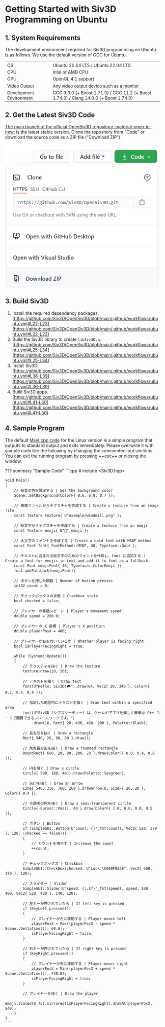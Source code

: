 # Getting Started with Siv3D Programming on Ubuntu

## 1. System Requirements
The development environment required for Siv3D programming on Ubuntu is as follows. We use the default version of GCC for Ubuntu.

|  |  |
|--|--|
| OS | Ubuntu 20.04 LTS / Ubuntu 22.04 LTS |
| CPU | Intel or AMD CPU |
| GPU | OpenGL 4.1 support |
| Video Output | Any video output device such as a monitor |
| Development Environment | GCC 9.3.0 (+ Boost 1.71.0) / GCC 11.2 (+ Boost 1.74.0) / Clang 14.0.0 (+ Boost 1.74.0) |

## 2. Get the Latest Siv3D Code
[The main branch of the official OpenSiv3D repository :material-open-in-new:](https://github.com/Siv3D/OpenSiv3D) is the latest stable version. Clone the repository from "Code" or download the source code as a ZIP file ("Download ZIP").

![](https://raw.githubusercontent.com/Siv3D/siv3d.site.resource/main/v6/download/ubuntu/repo.png)

## 3. Build Siv3D
1. Install the required dependency packages.
[https://github.com/Siv3D/OpenSiv3D/blob/main/.github/workflows/ubuntu.yml#L22-L23](https://github.com/Siv3D/OpenSiv3D/blob/main/.github/workflows/ubuntu.yml#L22-L23)
2. Build the Siv3D library to create `libSiv3D.a`.
[https://github.com/Siv3D/OpenSiv3D/blob/main/.github/workflows/ubuntu.yml#L25-L34](https://github.com/Siv3D/OpenSiv3D/blob/main/.github/workflows/ubuntu.yml#L25-L34)
3. Install Siv3D.
[https://github.com/Siv3D/OpenSiv3D/blob/main/.github/workflows/ubuntu.yml#L36-L39](https://github.com/Siv3D/OpenSiv3D/blob/main/.github/workflows/ubuntu.yml#L36-L39)
4. Build Siv3D apps.
[https://github.com/Siv3D/OpenSiv3D/blob/main/.github/workflows/ubuntu.yml#L41-L50](https://github.com/Siv3D/OpenSiv3D/blob/main/.github/workflows/ubuntu.yml#L41-L50)

## 4. Sample Program
The default [Main.cpp code](https://github.com/Siv3D/OpenSiv3D/blob/main/Linux/App/Main.cpp) for the Linux version is a simple program that outputs to standard output and exits immediately. Please overwrite it with sample code like the following by changing the commented-out sections. You can exit the running program by pressing ++esc++ or closing the window.

??? summary "Sample Code"
	```cpp
	# include <Siv3D.hpp>

	void Main()
	{
		// 背景の色を設定する | Set the background color
		Scene::SetBackground(ColorF{ 0.6, 0.8, 0.7 });

		// 画像ファイルからテクスチャを作成する | Create a texture from an image file
		const Texture texture{ U"example/windmill.png" };

		// 絵文字からテクスチャを作成する | Create a texture from an emoji
		const Texture emoji{ U"🦖"_emoji };

		// 太文字のフォントを作成する | Create a bold font with MSDF method
		const Font font{ FontMethod::MSDF, 48, Typeface::Bold };

		// テキストに含まれる絵文字のためのフォントを作成し、font に追加する | Create a font for emojis in text and add it to font as a fallback
		const Font emojiFont{ 48, Typeface::ColorEmoji };
		font.addFallback(emojiFont);

		// ボタンを押した回数 | Number of button presses
		int32 count = 0;

		// チェックボックスの状態 | Checkbox state
		bool checked = false;

		// プレイヤーの移動スピード | Player's movement speed
		double speed = 200.0;

		// プレイヤーの X 座標 | Player's X position
		double playerPosX = 400;

		// プレイヤーが右を向いているか | Whether player is facing right
		bool isPlayerFacingRight = true;

		while (System::Update())
		{
			// テクスチャを描く | Draw the texture
			texture.draw(20, 20);

			// テキストを描く | Draw text
			font(U"Hello, Siv3D!🎮").draw(64, Vec2{ 20, 340 }, ColorF{ 0.2, 0.4, 0.8 });

			// 指定した範囲内にテキストを描く | Draw text within a specified area
			font(U"Siv3D (シブスリーディー) は、ゲームやアプリを楽しく簡単な C++ コードで開発できるフレームワークです。")
				.draw(18, Rect{ 20, 430, 480, 200 }, Palette::Black);

			// 長方形を描く | Draw a rectangle
			Rect{ 540, 20, 80, 80 }.draw();

			// 角丸長方形を描く | Draw a rounded rectangle
			RoundRect{ 680, 20, 80, 200, 20 }.draw(ColorF{ 0.0, 0.4, 0.6 });

			// 円を描く | Draw a circle
			Circle{ 580, 180, 40 }.draw(Palette::Seagreen);

			// 矢印を描く | Draw an arrow
			Line{ 540, 330, 760, 260 }.drawArrow(8, SizeF{ 20, 20 }, ColorF{ 0.4 });

			// 半透明の円を描く | Draw a semi-transparent circle
			Circle{ Cursor::Pos(), 40 }.draw(ColorF{ 1.0, 0.0, 0.0, 0.5 });

			// ボタン | Button
			if (SimpleGUI::Button(U"count: {}"_fmt(count), Vec2{ 520, 370 }, 120, (checked == false)))
			{
				// カウントを増やす | Increase the count
				++count;
			}

			// チェックボックス | Checkbox
			SimpleGUI::CheckBox(checked, U"Lock \U000F033E", Vec2{ 660, 370 }, 120);

			// スライダー | Slider
			SimpleGUI::Slider(U"speed: {:.1f}"_fmt(speed), speed, 100, 400, Vec2{ 520, 420 }, 140, 120);

			// 左キーが押されていたら | If left key is pressed
			if (KeyLeft.pressed())
			{
				// プレイヤーが左に移動する | Player moves left
				playerPosX = Max((playerPosX - speed * Scene::DeltaTime()), 60.0);
				isPlayerFacingRight = false;
			}

			// 右キーが押されていたら | If right key is pressed
			if (KeyRight.pressed())
			{
				// プレイヤーが右に移動する | Player moves right
				playerPosX = Min((playerPosX + speed * Scene::DeltaTime()), 740.0);
				isPlayerFacingRight = true;
			}

			// プレイヤーを描く | Draw the player
			emoji.scaled(0.75).mirrored(isPlayerFacingRight).drawAt(playerPosX, 540);
		}
	}
	```